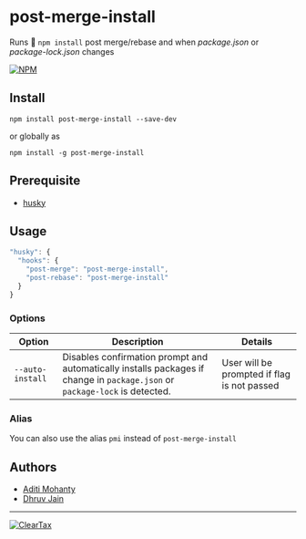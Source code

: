 # post-merge-install

Runs 🏃 `npm install` post merge/rebase and when *package.json* or *package-lock.json* changes

[![NPM](https://badgen.net//npm/v/post-merge-install)](https://www.npmjs.com/package/post-merge-install)

## Install

`npm install post-merge-install --save-dev`

or globally as

`npm install -g post-merge-install`

## Prerequisite

- [husky](https://www.npmjs.com/package/husky)

## Usage

```js
"husky": {
  "hooks": {
    "post-merge": "post-merge-install",
    "post-rebase": "post-merge-install"
  }
}
```

### Options

| Option                         | Description     | Details |
|--------------------------------|-----------------|---------|
|`--auto-install` |Disables confirmation prompt and automatically installs packages if change in `package.json` or `package-lock` is detected.| User will be prompted if flag is not passed|

### Alias

You can also use the alias `pmi` instead of `post-merge-install`

## Authors

- [Aditi Mohanty](https://github.com/rheaditi)
- [Dhruv Jain](https://github.com/maddhruv)

---

[![ClearTax](https://assets1.cleartax-cdn.com/cleartax-brand/logos/2018/01/pinchy_yellow_black.png)](https://cleartax.in)
